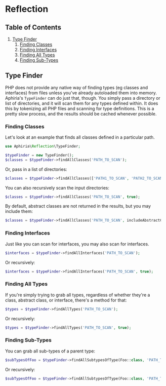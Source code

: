 <h1 id="doc-title">Reflection</h1>

<nav class="toc-nav" markdown="1">

<div class="toc-nav-contents" markdown="1">

<h2 id="table-of-contents">Table of Contents</h2>

<ol>
<li><a href="#type-finder">Type Finder</a><ol>
<li><a href="#finding-classes">Finding Classes</a></li>
<li><a href="#finding-interfaces">Finding Interfaces</a></li>
<li><a href="#finding-all-types">Finding All Types</a></li>
<li><a href="#finding-sub-types">Finding Sub-Types</a></li>
</ol>
</li>
</ol>

</div>

</nav>

<h2 id="type-finder">Type Finder</h2>

PHP does not provide any native way of finding types (eg classes and interfaces) from files unless you've already autoloaded them into memory.  Aphiria's `TypeFinder` can do just that, though.  You simply pass a directory or list of directories, and it will scan them for any types defined within.  It does this by tokenizing all PHP files and scanning for type definitions.  This is a pretty slow process, and the results should be cached whenever possible.

<h3 id="finding-classes">Finding Classes</h3>

Let's look at an example that finds all classes defined in a particular path.

```php
use Aphiria\Reflection\TypeFinder;

$typeFinder = new TypeFinder();
$classes = $typeFinder->findAllClasses('PATH_TO_SCAN');
```

Or, pass in a list of directories:

```php
$classes = $typeFinder->findAllClasses(['PATH1_TO_SCAN', 'PATH2_TO_SCAN']);
```

You can also recursively scan the input directories:

```php
$classes = $typeFinder->findAllClasses('PATH_TO_SCAN', true);
```

By default, abstract classes are not returned in the results, but you may include them:

```php
$classes = $typeFinder->findAllClasses('PATH_TO_SCAN', includeAbstractClasses: true);
```

<h3 id="finding-interfaces">Finding Interfaces</h3>

Just like you can scan for interfaces, you may also scan for interfaces.

```php
$interfaces = $typeFinder->findAllInterfaces('PATH_TO_SCAN');
```

Or recursively:

```php
$interfaces = $typeFinder->findAllInterfaces('PATH_TO_SCAN', true);
```

<h3 id="finding-all-types">Finding All Types</h3>

If you're simply trying to grab all types, regardless of whether they're a class, abstract class, or interface, there's a method for that:

```php
$types = $typeFinder->findAllTypes('PATH_TO_SCAN');
```

Or recursively:

```php
$types = $typeFinder->findAllTypes('PATH_TO_SCAN', true);
```

<h3 id="finding-sub-types">Finding Sub-Types</h3>

You can grab all sub-types of a parent type:

```php
$subTypesOfFoo = $typeFinder->findAllSubtypesOfType(Foo::class, 'PATH_TO_SCAN');
```

Or recursively:

```php
$subTypesOfFoo = $typeFinder->findAllSubtypesOfType(Foo::class, 'PATH_TO_SCAN', true);
```

